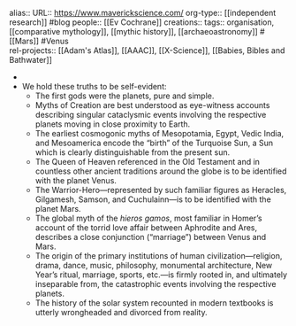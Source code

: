 alias::
URL:: https://www.maverickscience.com/
org-type:: [[independent research]] #blog 
people:: [[Ev Cochrane]] 
creations:: 
tags:: organisation, [[comparative mythology]], [[mythic history]], [[archaeoastronomy]] #[[Mars]] #Venus  
rel-projects:: [[Adam's Atlas]], [[AAAC]], [[X-Science]], [[Babies, Bibles and Bathwater]] 


-
- We hold these truths to be self-evident:
	- The first gods were the planets, pure and simple.
	- Myths of Creation are best understood as eye-witness accounts describing singular cataclysmic events involving the respective planets moving in close proximity to Earth.
	- The earliest cosmogonic myths of Mesopotamia, Egypt, Vedic India, and Mesoamerica encode the “birth” of the Turquoise Sun, a Sun which is clearly distinguishable from the present sun.
	- The Queen of Heaven referenced in the Old Testament and in countless other ancient traditions around the globe is to be identified with the planet Venus.
	- The Warrior-Hero—represented by such familiar figures as Heracles, Gilgamesh, Samson, and Cuchulainn—is to be identified with the planet Mars.
	- The global myth of the *hieros gamos*, most familiar in Homer’s account of the torrid love affair between Aphrodite and Ares, describes a close conjunction (“marriage”) between Venus and Mars.
	- The origin of the primary institutions of human civilization—religion, drama, dance, music, philosophy, monumental architecture, New Year’s ritual, marriage, sports, etc.—is firmly rooted in, and ultimately inseparable from, the catastrophic events involving the respective planets.
	- The history of the solar system recounted in modern textbooks is utterly wrongheaded and divorced from reality.